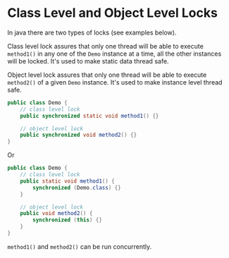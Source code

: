 # Class Level and Object Level Locks

In java there are two types of locks (see examples below).

Class level lock assures that only one thread will be able to execute `method1()` in any one of the `Demo` instance at a time, all the other instances will be locked. It's used to make static data thread safe.

Object level lock assures that only one thread will be able to execute `method2()` of a given `Demo` instance. It's used to make instance level thread safe.

```java
public class Demo {
    // class level lock
    public synchronized static void method1() {}

    // object level lock
    public synchronized void method2() {}
}
```
Or

```java
public class Demo {
    // class level lock
    public static void method1() {
        synchronized (Demo.class) {}
    }

    // object level lock
    public void method2() {
        synchronized (this) {}
    }
}
```

`method1()` and `method2()` can be run concurrently.
